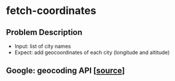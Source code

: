 # fetch-coordinates

## Problem Description

- Input: list of city names
- Expect: add geocoordinates of each city (longitude and altitude)

## Google: geocoding API \[[source](https://developers.google.com/maps/documentation/geocoding)\]

